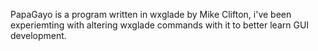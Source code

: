 PapaGayo is a program written in wxglade by Mike Clifton, i've been experiemting with altering wxglade commands with it to better learn GUI development.
